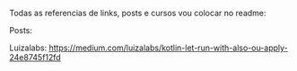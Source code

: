 Todas as referencias de links, posts e cursos vou colocar no readme:

Posts: 

Luizalabs: https://medium.com/luizalabs/kotlin-let-run-with-also-ou-apply-24e8745f12fd
